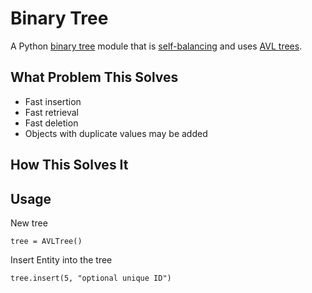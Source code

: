 Binary Tree
=============

A Python [binary tree] module that is [self-balancing] and uses [AVL trees].

What Problem This Solves
------------------------
* Fast insertion
* Fast retrieval
* Fast deletion
* Objects with duplicate values may be added

How This Solves It
------------------

Usage
-----
New tree

`tree = AVLTree()`

Insert Entity into the tree

`tree.insert(5, "optional unique ID")`

[self-balancing]: https://en.wikipedia.org/wiki/Self-balancing_binary_search_tree
[binary tree]: https://en.wikipedia.org/wiki/Binary_tree
[AVL trees]: http://en.wikipedia.org/wiki/AVL_tree
